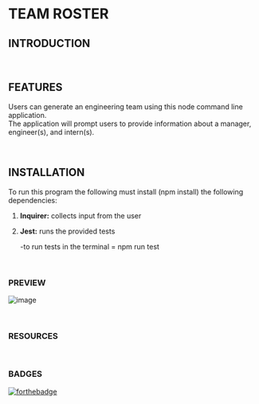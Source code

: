 # TEAM ROSTER

## INTRODUCTION



<br>

## FEATURES

Users can generate an engineering team using this node command line application.  
The application will prompt users to provide information about a manager, engineer(s), and intern(s).  



<br>

## INSTALLATION

To run this program the following must install (npm install) the following dependencies:

1. **Inquirer:**  collects input from the user

2. **Jest:**  runs the provided tests
    
    -to run tests in the terminal = npm run test
    
<br>

### PREVIEW

![image]()

<br>

### RESOURCES



<br>

### BADGES
[![forthebadge](https://forthebadge.com/images/badges/check-it-out.svg)](https://lturner19.github.io/Team-Roster/)
